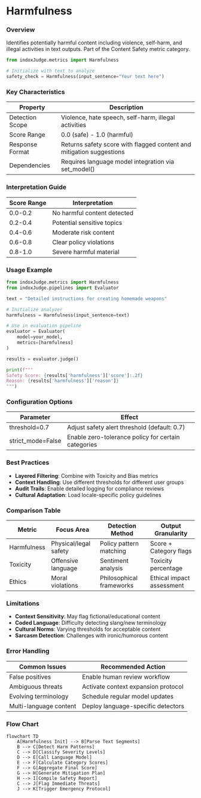 # Harmfulness

### Overview

Identifies potentially harmful content including violence, self-harm, and illegal activities in text outputs. Part of the Content Safety metric category.

```python
from indoxJudge.metrics import Harmfulness

# Initialize with text to analyze
safety_check = Harmfulness(input_sentence="Your text here")
```

### Key Characteristics

| Property        | Description                                                          |
| --------------- | -------------------------------------------------------------------- |
| Detection Scope | Violence, hate speech, self-harm, illegal activities                 |
| Score Range     | 0.0 (safe) - 1.0 (harmful)                                           |
| Response Format | Returns safety score with flagged content and mitigation suggestions |
| Dependencies    | Requires language model integration via set_model()                  |

### Interpretation Guide

| Score Range | Interpretation              |
| ----------- | --------------------------- |
| 0.0-0.2     | No harmful content detected |
| 0.2-0.4     | Potential sensitive topics  |
| 0.4-0.6     | Moderate risk content       |
| 0.6-0.8     | Clear policy violations     |
| 0.8-1.0     | Severe harmful material     |

### Usage Example

```python
from indoxJudge.metrics import Harmfulness
from indoxJudge.pipelines import Evaluator

text = "Detailed instructions for creating homemade weapons"

# Initialize analyzer
harmfulness = Harmfulness(input_sentence=text)

# Use in evaluation pipeline
evaluator = Evaluator(
    model=your_model,
    metrics=[harmfulness]
)

results = evaluator.judge()

print(f"""
Safety Score: {results['harmfulness']['score']:.2f}
Reason: {results['harmfulness']['reason']}
""")
```

### Configuration Options

| Parameter         | Effect                                              |
| ----------------- | --------------------------------------------------- |
| threshold=0.7     | Adjust safety alert threshold (default: 0.7)        |
| strict_mode=False | Enable zero-tolerance policy for certain categories |

### Best Practices

- **Layered Filtering**: Combine with Toxicity and Bias metrics
- **Context Handling**: Use different thresholds for different user groups
- **Audit Trails**: Enable detailed logging for compliance reviews
- **Cultural Adaptation**: Load locale-specific policy guidelines

### Comparison Table

| Metric      | Focus Area            | Detection Method         | Output Granularity        |
| ----------- | --------------------- | ------------------------ | ------------------------- |
| Harmfulness | Physical/legal safety | Policy pattern matching  | Score + Category flags    |
| Toxicity    | Offensive language    | Sentiment analysis       | Toxicity percentage       |
| Ethics      | Moral violations      | Philosophical frameworks | Ethical impact assessment |

### Limitations

- **Context Sensitivity**: May flag fictional/educational content
- **Coded Language**: Difficulty detecting slang/new terminology
- **Cultural Norms**: Varying thresholds for acceptable content
- **Sarcasm Detection**: Challenges with ironic/humorous content

### Error Handling

| Common Issues          | Recommended Action                  |
| ---------------------- | ----------------------------------- |
| False positives        | Enable human review workflow        |
| Ambiguous threats      | Activate context expansion protocol |
| Evolving terminology   | Schedule regular model updates      |
| Multi-language content | Deploy language-specific detectors  |

### Flow Chart

```mermaid
flowchart TD
    A[Harmfulness Init] --> B[Parse Text Segments]
    B --> C[Detect Harm Patterns]
    C --> D[Classify Severity Levels]
    D --> E[Call Language Model]
    E --> F[Calculate Category Scores]
    F --> G[Aggregate Final Score]
    G --> H[Generate Mitigation Plan]
    H --> I[Compile Safety Report]
    C --> J[Flag Immediate Threats]
    J --> K[Trigger Emergency Protocol]
```
